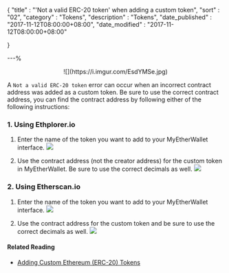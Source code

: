 {
"title"       : "'Not a valid ERC-20 token' when adding a custom token",
"sort"        : "02",
"category"    : "Tokens",
"description" : "Tokens",
"date_published" : "2017-11-12T08:00:00+08:00",
"date_modified"  : "2017-11-12T08:00:00+08:00"

}

---%

<center>![](https://i.imgur.com/EsdYMSe.jpg)</center>


A `Not a valid ERC-20 token` error can occur when an incorrect contract address was added as a custom token. Be sure to use the correct contract address, you can find the contract address by following either of the following instructions:

### 1. Using Ethplorer.io
1. Enter the name of the token you want to add to your MyEtherWallet interface.
![](https://i.imgur.com/JU6vbU5.jpg)

2. Use the contract address (not the creator address) for the custom token in MyEtherWallet. Be sure to use the correct decimals as well.
![](https://i.imgur.com/eJXniQe.jpg)



### 2. Using Etherscan.io
1. Enter the name of the token you want to add to your MyEtherWallet interface.
![](https://i.imgur.com/4U8Ccth.jpg)

2. Use the contract address for the custom token and be sure to use the correct decimals as well.
![](https://i.imgur.com/pWjnADx.jpg)


#### Related Reading
- [Adding Custom Ethereum (ERC-20) Tokens](https://myetherwallet.github.io/knowledge-base/tokens/adding-custom-ethereum-tokens.html)
